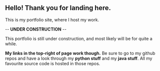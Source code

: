 ## Hello! Thank you for landing here.

This is my portfolio site, where I host my work.

-- **UNDER CONSTRUCTION** --

This portfolio is still under construction, and most likely will be for quite a while.

**My links in the top-right of page work though.** Be sure to go to my github repos and have a look through my **python stuff** and my **java stuff**. All my favourite source code is hosted in those repos.
